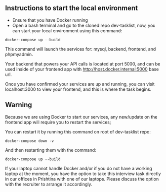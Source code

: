 ## Instructions to start the local environment

- Ensure that you have Docker running
- Open a bash terminal and go to the cloned repo dev-tasklist, now, you can start your local environment using this command:

`docker-compose up --build`

This command will launch the services for: mysql, backend, frontend, and phpmyadmin.

Your backend that powers your API calls is located at port 5000, and can be used inside of your frontend app with http://host.docker.internal:5000 base url.

Once you have confirmed your services are up and running, you can visit localhost:3000 to view your frontend, and this is where the task begins.

## Warning

Because we are using Docker to start our services, any new/update on the frontend app will require you to restart the services;

You can restart it by running this command on root of dev-tasklist repo:

`docker-compose down -v`

And then restarting them with the command:

`docker-compose up --build`

If your laptop cannot handle Docker and/or if you do not have a working laptop at the moment, you have the option to take this interview task directly in our offices in Prishtina with one of our laptops. Please discuss the option with the recruiter to arrange it accordingly.
